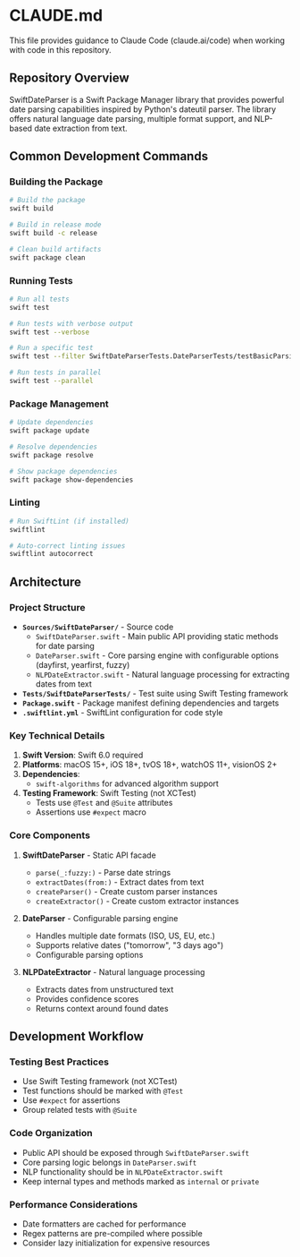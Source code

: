 # CLAUDE.md

This file provides guidance to Claude Code (claude.ai/code) when working with code in this repository.

## Repository Overview

SwiftDateParser is a Swift Package Manager library that provides powerful date parsing capabilities inspired by Python's dateutil parser. The library offers natural language date parsing, multiple format support, and NLP-based date extraction from text.

## Common Development Commands

### Building the Package

```bash
# Build the package
swift build

# Build in release mode
swift build -c release

# Clean build artifacts
swift package clean
```

### Running Tests

```bash
# Run all tests
swift test

# Run tests with verbose output
swift test --verbose

# Run a specific test
swift test --filter SwiftDateParserTests.DateParserTests/testBasicParsing

# Run tests in parallel
swift test --parallel
```

### Package Management

```bash
# Update dependencies
swift package update

# Resolve dependencies
swift package resolve

# Show package dependencies
swift package show-dependencies
```

### Linting

```bash
# Run SwiftLint (if installed)
swiftlint

# Auto-correct linting issues
swiftlint autocorrect
```

## Architecture

### Project Structure

- **`Sources/SwiftDateParser/`** - Source code
  - `SwiftDateParser.swift` - Main public API providing static methods for date parsing
  - `DateParser.swift` - Core parsing engine with configurable options (dayfirst, yearfirst, fuzzy)
  - `NLPDateExtractor.swift` - Natural language processing for extracting dates from text
- **`Tests/SwiftDateParserTests/`** - Test suite using Swift Testing framework
- **`Package.swift`** - Package manifest defining dependencies and targets
- **`.swiftlint.yml`** - SwiftLint configuration for code style

### Key Technical Details

1. **Swift Version**: Swift 6.0 required
2. **Platforms**: macOS 15+, iOS 18+, tvOS 18+, watchOS 11+, visionOS 2+
3. **Dependencies**: 
   - `swift-algorithms` for advanced algorithm support
4. **Testing Framework**: Swift Testing (not XCTest)
   - Tests use `@Test` and `@Suite` attributes
   - Assertions use `#expect` macro

### Core Components

1. **SwiftDateParser** - Static API facade
   - `parse(_:fuzzy:)` - Parse date strings
   - `extractDates(from:)` - Extract dates from text
   - `createParser()` - Create custom parser instances
   - `createExtractor()` - Create custom extractor instances

2. **DateParser** - Configurable parsing engine
   - Handles multiple date formats (ISO, US, EU, etc.)
   - Supports relative dates ("tomorrow", "3 days ago")
   - Configurable parsing options

3. **NLPDateExtractor** - Natural language processing
   - Extracts dates from unstructured text
   - Provides confidence scores
   - Returns context around found dates

## Development Workflow

### Testing Best Practices

- Use Swift Testing framework (not XCTest)
- Test functions should be marked with `@Test`
- Use `#expect` for assertions
- Group related tests with `@Suite`

### Code Organization

- Public API should be exposed through `SwiftDateParser.swift`
- Core parsing logic belongs in `DateParser.swift`
- NLP functionality should be in `NLPDateExtractor.swift`
- Keep internal types and methods marked as `internal` or `private`

### Performance Considerations

- Date formatters are cached for performance
- Regex patterns are pre-compiled where possible
- Consider lazy initialization for expensive resources